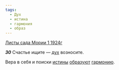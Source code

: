 ```yaml
---
tags:
  - Дух
  - истина
  - гармония
  - образ
---
```


[Листы сада Мории 1 1924г](https://127.0.0.1:4002/agni/1924)

___30___
Счастье ищите — [дух](../../../tags/#Дух) возносите.   

Вера в себя и поиски [истины](../../../tags/#истина) [образуют](../../../tags/#образ) [гармонию](../../../tags/#гармония).   

